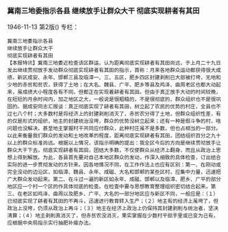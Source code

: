 ### 冀南三地委指示各县  继续放手让群众大干  彻底实现耕者有其田

1946-11-13
第2版()
专栏：

    冀南三地委指示各县
    继续放手让群众大干
    彻底实现耕者有其田
    【本报特讯】冀南三地委近检查该区群运，认为距离彻底实现耕者有其田尚远，于上月二十九日发出继续贯彻放手发动群众彻底实现耕者有其田的指示，首称：月来各地群众运动都获得很大成绩，新区成安、永年、邯郸三县及临漳一、三、五区，肥乡四区封建剥削已大部被打垮，无地和少地的赤贫和贫农，获得了土地；在大名、魏县、广平、肥乡等县及鸡泽、曲周老区也都大动起来，虽成绩大小程度各有不同，但都正在实现着耕者有其田。但由于真正放手大动的时间较晚，在短短的月余时间内，加之地区之大，一般说是很粗糙的，不是很彻底的，群众组织也不是很巩固的。据成安同志汇报谈：真正彻底实现了耕者有其田，树立起了农民的优势的村庄，全县也不过七八个村；大多数村是将经济上的封建剥削消灭了，赤贫农分得了土地，但群众组织性差，有的仅是形式的组织，地主的封建统治没垮，群众的优势没树立起来；还有一种是假斗争的村，啥问题也没解决，甚至地主掌握村干共同应付群众，此种村庄虽不是多数，但也占相当的一部分。以此来衡量我们群众的发动和土地改革的程度，距离彻底实现耕者有其田，团结组织百分之九十以上的群众标准尚远。根据以上情况，该指示明确的提出：我全区今后的方向是继续贯彻放手让群众大干下去，彻底实现耕者有其田，团结大多数，不仅使群众从经济上翻身，而且从政治上思想上得到解放。为此，各县首先要对自己本地区群众的发动，作深入细致的具体检查，订出结合实际的进一步贯彻发动的方针来。因各地情况不同，在工作作法上也应有区别：第一、在刚动或完全没动的边沿区，如临漳、魏县、永年、成磁、大名和邯郸的某些区村，应集中力量，迅速把广大群众发动起来。第二、在斗过一遍的新区如永年、成磁、邯郸以及临漳、肥乡、广平的部分地区应一个村一个区的作具体彻底的检查。在检查中要与思想教育整理组织密切结合起来。第三、在老区如鸡泽、曲周以及肥乡、广平、大名的一部分地区应与新区不同，一般应是：（１）已彻底实现了耕者有其田的不再斗，迅速进行教育转入生产；（２）地主有的经济上虽垮了，但政治上没垮，仍须从政治上再斗；（３）地主在经济上政治上仍保持其封建剥削与统治者，坚决清算；（４）地主剥削真消灭了，但赤贫农没消灭，果实掌握在少数村干部手里或已变为己有，应根据中央局指示实行抽肥补瘦办法。
